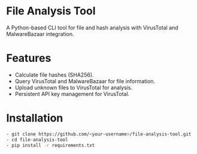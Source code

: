 # File Analysis Tool
A Python-based CLI tool for file and hash analysis with VirusTotal and MalwareBazaar integration.  


# Features
- Calculate file hashes (SHA256).  
- Query VirusTotal and MalwareBazaar for file information.  
- Upload unknown files to VirusTotal for analysis.  
- Persistent API key management for VirusTotal.  


# Installation
```bash
- git clone https://github.com/<your-username>/file-analysis-tool.git
- cd file-analysis-tool
- pip install -r requirements.txt
